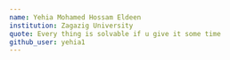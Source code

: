 ```yaml
---
name: Yehia Mohamed Hossam Eldeen
institution: Zagazig University  
quote: Every thing is solvable if u give it some time
github_user: yehia1
---
```

